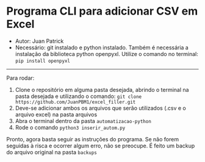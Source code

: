 # Programa CLI para adicionar CSV em Excel
- Autor: Juan Patrick
- Necessário: git instalado e python instalado. Também é necessária a instalação da biblioteca python openpyxl. Utilize o comando no terminal: `pip install openpyxl`
---
Para rodar: 
1. Clone o repositório em alguma pasta desejada, abrindo o terminal na pasta desejada e utilizando o comando: `git clone https://github.com/JuanPBM1/excel_filler.git`
2. Deve-se adicionar ambos os arquivos que serão utilizados (.csv e o arquivo excel) na pasta arquivos
3. Abra o terminal dentro da pasta `automatizacao-python`
4. Rode o comando `python3 inserir_autom.py`

Pronto, agora basta seguir as instruções do programa. Se não forem seguidas à risca e ocorrer algum erro, não se preocupe. É feito um backup do arquivo original na pasta `backups`